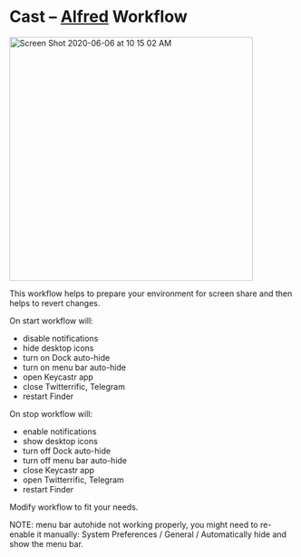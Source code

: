 # Cast – [Alfred](https://www.alfredapp.com/) Workflow

<img width="429" alt="Screen Shot 2020-06-06 at 10 15 02 AM" src="https://user-images.githubusercontent.com/3620471/83946418-bf29fe00-a7de-11ea-8c15-625bf204f1b5.png">

This workflow helps to prepare your environment for screen share and then helps to revert changes.

On start workflow will:
* disable notifications
* hide desktop icons
* turn on Dock auto-hide
* turn on menu bar auto-hide
* open Keycastr app
* close Twitterrific, Telegram
* restart Finder

On stop workflow will:
* enable notifications
* show desktop icons
* turn off Dock auto-hide
* turn off menu bar auto-hide
* close Keycastr app
* open Twitterrific, Telegram
* restart Finder

Modify workflow to fit your needs.

NOTE: menu bar autohide not working properly, you might need to re-enable it manually: System Preferences / General / Automatically hide and show the menu bar.
